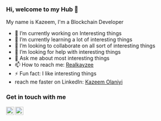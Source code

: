 ### Hi, welcome to my Hub 👋

My name is Kazeem, I'm a Blockchain Developer


- 🔭 I’m currently working on Interesting things
- 🌱 I’m currently learning a lot of interesting things
- 👯 I’m looking to collaborate on all sort of interesting things
- 🤔 I’m looking for help with interesting things
- 💬 Ask me about most interesting things
- 📫 How to reach me: [Realkayzee](https://twitter.com/Real_kayzee1)
- ⚡ Fun fact: I like interesting things
- reach me faster on LinkedIn: [Kazeem Olaniyi](https://www.linkedin.com/in/kazeem-olaniyi-9a9943155)


### Get in touch with me
<a href="https://twitter.com/Real_kayzee1">
  <img align="left" alt="Kayzee | Twitter" width="22px" src="https://raw.githubusercontent.com/peterthehan/peterthehan/master/assets/twitter.svg" />
</a>

<a href="https://www.linkedin.com/in/kazeem-olaniyi-9a9943155/">
  <img align="left" alt="Olaniyi Kazeem LinkedIN" width="22px" src="https://raw.githubusercontent.com/peterthehan/peterthehan/master/assets/linkedin.svg" />
</a>


